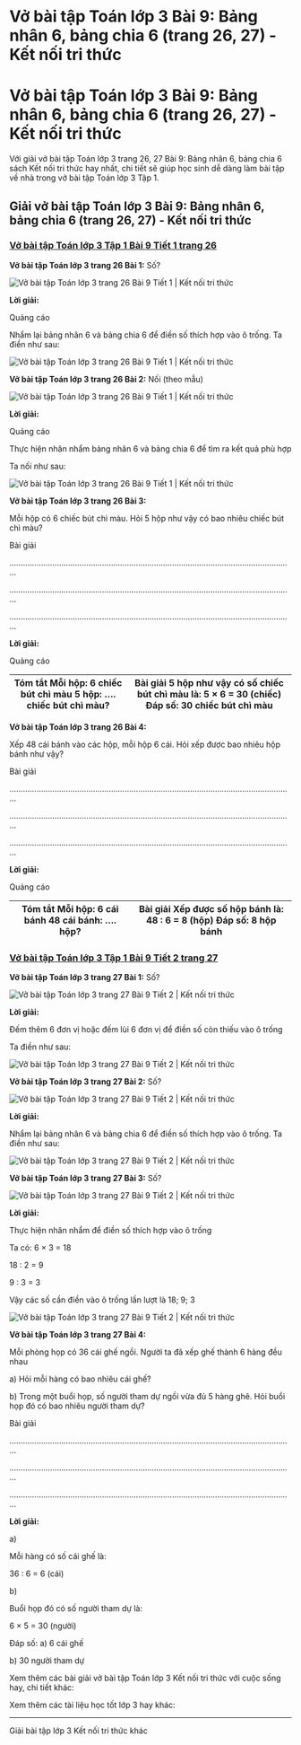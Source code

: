 # Vở bài tập Toán lớp 3 Bài 9: Bảng nhân 6, bảng chia 6 (trang 26, 27) - Kết nối tri thức

# Vở bài tập Toán lớp 3 Bài 9: Bảng nhân 6, bảng chia 6 (trang 26, 27) - Kết nối tri thức

Với giải vở bài tập Toán lớp 3 trang 26, 27 Bài 9: Bảng nhân 6, bảng chia 6 sách Kết nối tri thức hay nhất, chi tiết sẽ giúp học sinh dễ dàng làm bài tập về nhà trong vở bài tập Toán lớp 3 Tập 1.

## Giải vở bài tập Toán lớp 3 Bài 9: Bảng nhân 6, bảng chia 6 (trang 26, 27) - Kết nối tri thức

### [**Vở bài tập Toán lớp 3 Tập 1 Bài 9 Tiết 1 trang 26**](https://vietjack.com/vbt-toan-3-kn/bai-9-tiet-1-trang-26-tap-1.jsp)

**Vở bài tập Toán lớp 3 trang 26 Bài 1:** Số?

![Vở bài tập Toán lớp 3 trang 26 Bài 9 Tiết 1 | Kết nối tri thức](https://vietjack.com/vbt-toan-3-kn/images/bai-9-tiet-1-trang-26-tap-1-1.PNG)

**Lời giải:**

Quảng cáo

Nhẩm lại bảng nhân 6 và bảng chia 6 để điền số thích hợp vào ô trống. Ta điền như sau:

![Vở bài tập Toán lớp 3 trang 26 Bài 9 Tiết 1 | Kết nối tri thức](https://vietjack.com/vbt-toan-3-kn/images/bai-9-tiet-1-trang-26-tap-1-2.PNG)

**Vở bài tập Toán lớp 3 trang 26 Bài 2:** Nối (theo mẫu)

![Vở bài tập Toán lớp 3 trang 26 Bài 9 Tiết 1 | Kết nối tri thức](https://vietjack.com/vbt-toan-3-kn/images/bai-9-tiet-1-trang-26-tap-1-3.PNG)

**Lời giải:**

Quảng cáo

Thực hiện nhân nhẩm bảng nhân 6 và bảng chia 6 để tìm ra kết quả phù hợp

Ta nối như sau:

![Vở bài tập Toán lớp 3 trang 26 Bài 9 Tiết 1 | Kết nối tri thức](https://vietjack.com/vbt-toan-3-kn/images/bai-9-tiet-1-trang-26-tap-1-4.PNG)

**Vở bài tập Toán lớp 3 trang 26 Bài 3:**

Mỗi hộp có 6 chiếc bút chì màu. Hỏi 5 hộp như vậy có bao nhiêu chiếc bút chì màu?

Bài giải

………………………………………………………………………………………………………………

………………………………………………………………………………………………………………

………………………………………………………………………………………………………………

**Lời giải:**

Quảng cáo

Tóm tắt Mỗi hộp: 6 chiếc bút chì màu 5 hộp: …. chiếc bút chì màu? |  Bài giải 5 hộp như vậy có số chiếc bút chì màu là: 5 × 6 = 30 (chiếc) Đáp số: 30 chiếc bút chì màu  
---|---  
  
**Vở bài tập Toán lớp 3 trang 26 Bài 4:**

Xếp 48 cái bánh vào các hộp, mỗi hộp 6 cái. Hỏi xếp được bao nhiêu hộp bánh như vậy?

Bài giải

………………………………………………………………………………………………………………

………………………………………………………………………………………………………………

………………………………………………………………………………………………………………

**Lời giải:**

Quảng cáo

Tóm tắt Mỗi hộp: 6 cái bánh 48 cái bánh: …. hộp? |  Bài giải Xếp được số hộp bánh là:  48 : 6 = 8 (hộp) Đáp số: 8 hộp bánh  
---|---  
  
### [**Vở bài tập Toán lớp 3 Tập 1 Bài 9 Tiết 2 trang 27**](https://vietjack.com/vbt-toan-3-kn/bai-9-tiet-2-trang-27-tap-1.jsp)

**Vở bài tập Toán lớp 3 trang 27 Bài 1:** Số?

![Vở bài tập Toán lớp 3 trang 27 Bài 9 Tiết 2 | Kết nối tri thức](https://vietjack.com/vbt-toan-3-kn/images/bai-9-tiet-2-trang-27-tap-1-1.PNG)

**Lời giải:**

Đếm thêm 6 đơn vị hoặc đếm lùi 6 đơn vị để điền số còn thiếu vào ô trống

Ta điền như sau:

![Vở bài tập Toán lớp 3 trang 27 Bài 9 Tiết 2 | Kết nối tri thức](https://vietjack.com/vbt-toan-3-kn/images/bai-9-tiet-2-trang-27-tap-1-2.PNG)

**Vở bài tập Toán lớp 3 trang 27 Bài 2:** Số?

![Vở bài tập Toán lớp 3 trang 27 Bài 9 Tiết 2 | Kết nối tri thức](https://vietjack.com/vbt-toan-3-kn/images/bai-9-tiet-2-trang-27-tap-1-3.PNG)

**Lời giải:**

Nhẩm lại bảng nhân 6 và bảng chia 6 để điền số thích hợp vào ô trống. Ta điền như sau:

![Vở bài tập Toán lớp 3 trang 27 Bài 9 Tiết 2 | Kết nối tri thức](https://vietjack.com/vbt-toan-3-kn/images/bai-9-tiet-2-trang-27-tap-1-4.PNG)

**Vở bài tập Toán lớp 3 trang 27 Bài 3:** Số?

![Vở bài tập Toán lớp 3 trang 27 Bài 9 Tiết 2 | Kết nối tri thức](https://vietjack.com/vbt-toan-3-kn/images/bai-9-tiet-2-trang-27-tap-1-4.PNG)

**Lời giải:**

Thực hiện nhân nhẩm để điền số thích hợp vào ô trống

Ta có: 6 × 3 = 18

18 : 2 = 9

9 : 3 = 3

Vậy các số cần điền vào ô trống lần lượt là 18; 9; 3

![Vở bài tập Toán lớp 3 trang 27 Bài 9 Tiết 2 | Kết nối tri thức](https://vietjack.com/vbt-toan-3-kn/images/bai-9-tiet-2-trang-27-tap-1-5.PNG)

**Vở bài tập Toán lớp 3 trang 27 Bài 4:**

Mỗi phòng họp có 36 cái ghế ngồi. Người ta đã xếp ghế thành 6 hàng đều nhau

a) Hỏi mỗi hàng có bao nhiêu cái ghế?

b) Trong một buổi họp, số người tham dự ngồi vừa đủ 5 hàng ghê. Hỏi buổi họp đó có bao nhiêu người tham dự?

Bài giải

………………………………………………………………………………………………………………

………………………………………………………………………………………………………………

………………………………………………………………………………………………………………

**Lời giải:**

a) 

Mỗi hàng có số cái ghế là:

36 : 6 = 6 (cái)

b) 

Buổi họp đó có số người tham dự là:

6 × 5 = 30 (người)

Đáp số: a) 6 cái ghế

b) 30 người tham dự

Xem thêm các bài giải vở bài tập Toán lớp 3 Kết nối tri thức với cuộc sống hay, chi tiết khác:

Xem thêm các tài liệu học tốt lớp 3 hay khác:

* * *

Giải bài tập lớp 3 Kết nối tri thức khác

